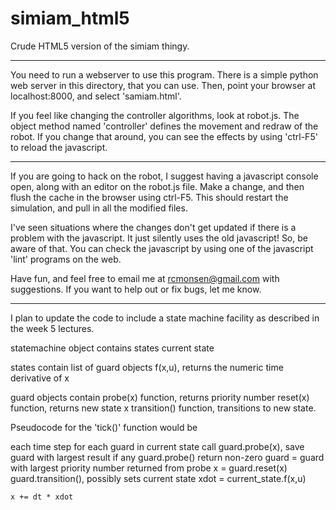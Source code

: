 simiam_html5
============

Crude HTML5 version of the simiam thingy.

------------

You need to run a webserver to use this program. There is a simple
python web server in this directory, that you can use. Then, point
your browser at localhost:8000, and select 'samiam.html'.

If you feel like changing the controller algorithms, look at robot.js.
The object method named 'controller' defines the movement and redraw
of the robot. If you change that around, you can see the effects by
using 'ctrl-F5' to reload the javascript.

------------

If you are going to hack on the robot, I suggest having a javascript
console open, along with an editor on the robot.js file. Make a
change, and then flush the cache in the browser using ctrl-F5. This
should restart the simulation, and pull in all the modified files. 

I've seen situations where the changes don't get updated if there is a
problem with the javascript. It just silently uses the old javascript!
So, be aware of that. You can check the javascript by using one of the
javascript 'lint' programs on the web.

Have fun, and feel free to email me at rcmonsen@gmail.com with
suggestions. If you want to help out or fix bugs, let me know.

------------

I plan to update the code to include a state machine facility as
described in the week 5 lectures. 

statemachine object contains
 states
 current state

states contain
 list of guard objects
 f(x,u), returns the numeric time derivative of x

guard objects contain
 probe(x) function, returns priority number
 reset(x) function, returns new state x
 transition() function, transitions to new state.

Pseudocode for the 'tick()' function would be

each time step
    for each guard in current state
      call guard.probe(x), save guard with largest result
    if any guard.probe() return non-zero
      guard = guard with largest priority number returned from probe
      x = guard.reset(x)
      guard.transition(), possibly sets current state
    xdot = current_state.f(x,u)

    x += dt * xdot
